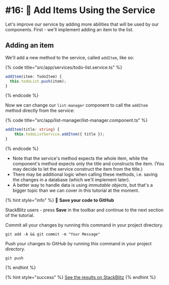 # #16: 🎁 Add Items Using the Service

Let's improve our service by adding more abilities that will be used by our components. First - we'll implement adding an item to the list.

## Adding an item

We'll add a new method to the service, called `addItem`, like so:

{% code title="src/app/services/todo-list.service.ts" %}
```typescript
addItem(item: TodoItem) { 
  this.todoList.push(item);
}
```
{% endcode %}

Now we can change our `list-manager` component to call the `addItem` method directly from the service:

{% code title="src/app/list-manager/list-manager.component.ts" %}
```typescript
addItem(title: string) {
    this.todoListService.addItem({ title });
}
```
{% endcode %}

* Note that the service's method expects the whole item, while the component's method expects only the title and constructs the item. (You may decide to let the service construct the item from the title.)
* There may be additional logic when calling these methods, i.e. saving the changes in a database (which we'll implement later).
* A better way to handle data is using _immutable objects_, but that's a bigger topic than we can cover in this tutorial at the moment.

{% hint style="info" %}
💾 **Save your code to GitHub**

StackBlitz users - press **Save** in the toolbar and continue to the next section of the tutorial.

Commit all your changes by running this command in your project directory.

```
git add -A && git commit -m "Your Message"
```

Push your changes to GitHub by running this command in your project directory.

```
git push
```
{% endhint %}

{% hint style="success" %}
[See the results on StackBlitz](https://stackblitz.com/github/ng-girls/todo-list-tutorial/tree/master/examples/0\_16-add-items-using-the-service)
{% endhint %}
